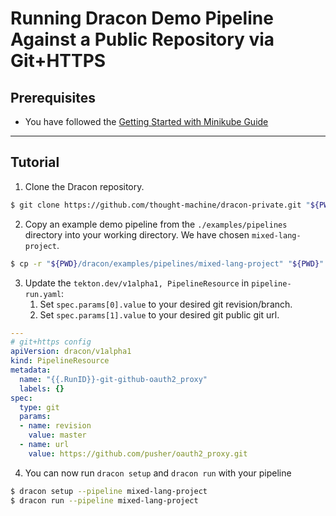 # Running Dracon Demo Pipeline Against a Public Repository via Git+HTTPS

## Prerequisites

- You have followed the [Getting Started with Minikube Guide](/docs/getting-started/minikube.md)

---

## Tutorial

1. Clone the Dracon repository.
```bash
$ git clone https://github.com/thought-machine/dracon-private.git "${PWD}/dracon"
```
2. Copy an example demo pipeline from the `./examples/pipelines` directory into your working directory. We have chosen `mixed-lang-project`.
```bash
$ cp -r "${PWD}/dracon/examples/pipelines/mixed-lang-project" "${PWD}"
```
3. Update the `tekton.dev/v1alpha1, PipelineResource` in `pipeline-run.yaml`:
   1. Set `spec.params[0].value` to your desired git revision/branch.
   2. Set `spec.params[1].value` to your desired git public git url.
```yaml
---
# git+https config
apiVersion: dracon/v1alpha1
kind: PipelineResource
metadata:
  name: "{{.RunID}}-git-github-oauth2_proxy"
  labels: {}
spec:
  type: git
  params:
  - name: revision
    value: master
  - name: url
    value: https://github.com/pusher/oauth2_proxy.git
```
4. You can now run `dracon setup` and `dracon run` with your pipeline
```bash
$ dracon setup --pipeline mixed-lang-project
$ dracon run --pipeline mixed-lang-project
```
